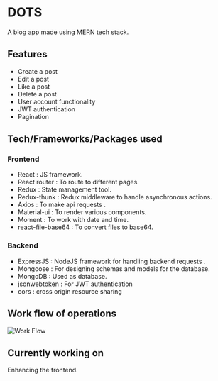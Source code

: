 <h1>DOTS</h1>
A blog app made using MERN tech stack.

<h2> Features </h2>

- Create a post
- Edit a post
- Like a post
- Delete a post
- User account functionality
- JWT authentication
- Pagination

<h2>Tech/Frameworks/Packages used </h2>

<h3> Frontend </h3>

- React : JS framework.
- React router : To route to different pages.
- Redux : State management tool.
- Redux-thunk : Redux middleware to handle asynchronous actions.
- Axios : To make api requests .
- Material-ui : To render various components.
- Moment : To work with date and time.
- react-file-base64 : To convert files to base64.

<h3>Backend</h3>

- ExpressJS : NodeJS framework for handling backend requests .
- Mongoose : For designing schemas and models for the database.
- MongoDB : Used as database.
- jsonwebtoken : For JWT authentication
- cors : cross origin resource sharing

<h2> Work flow of operations </h2>

![Work Flow](https://user-images.githubusercontent.com/77494560/132367450-86cd5772-dca4-4ec5-b142-fba4c2b10a56.png)

<h2>Currently working on</h2>
Enhancing the frontend.

